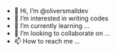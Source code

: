- 👋 Hi, I’m @oliversmalldev
- 👀 I’m interested in writing codes
- 🌱 I’m currently learning ...
- 💞️ I’m looking to collaborate on ...
- 📫 How to reach me ...

<!---
oliversmalldev/oliversmalldev is a ✨ special ✨ repository because its `README.md` (this file) appears on your GitHub profile.
You can click the Preview link to take a look at your changes.
--->
